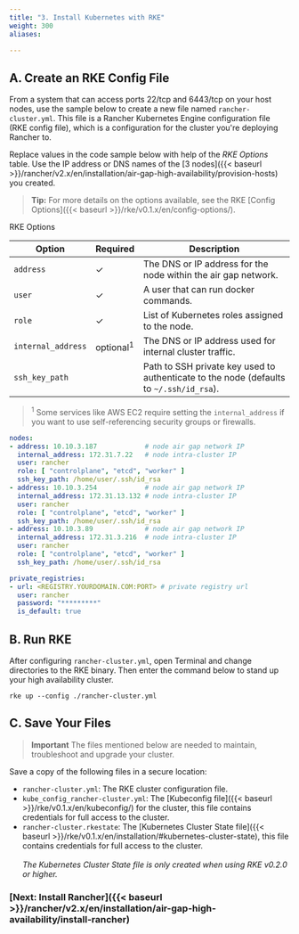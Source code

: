 ```yaml
---
title: "3. Install Kubernetes with RKE"
weight: 300
aliases:

---
```


## A. Create an RKE Config File

From a system that can access ports 22/tcp and 6443/tcp on your host nodes, use the sample below to create a new file named `rancher-cluster.yml`. This file is a Rancher Kubernetes Engine configuration file (RKE config file), which is a configuration for the cluster you're deploying Rancher to.

Replace values in the code sample below with help of the _RKE Options_ table. Use the IP address or DNS names of the [3 nodes]({{< baseurl >}}/rancher/v2.x/en/installation/air-gap-high-availability/provision-hosts) you created.

>**Tip:** For more details on the options available, see the RKE [Config Options]({{< baseurl >}}/rke/v0.1.x/en/config-options/).

<figcaption>RKE Options</figcaption>

| Option             | Required | Description                                                                            |
| ------------------ | -------- | -------------------------------------------------------------------------------------- |
| `address`          | ✓        | The DNS or IP address for the node within the air gap network.                                                           |
| `user`             | ✓        | A user that can run docker commands.                                                    |
| `role`             | ✓       | List of Kubernetes roles assigned to the node.                                          |
| `internal_address` | optional<sup>1</sup>      | The DNS or IP address used for internal cluster traffic.                             |
| `ssh_key_path`     |        | Path to SSH private key used to authenticate to the node (defaults to `~/.ssh/id_rsa`). |


> <sup>1</sup> Some services like AWS EC2 require setting the `internal_address` if you want to use self-referencing security groups or firewalls.

```yaml
nodes:
- address: 10.10.3.187            # node air gap network IP
  internal_address: 172.31.7.22   # node intra-cluster IP
  user: rancher
  role: [ "controlplane", "etcd", "worker" ]
  ssh_key_path: /home/user/.ssh/id_rsa
- address: 10.10.3.254            # node air gap network IP
  internal_address: 172.31.13.132 # node intra-cluster IP
  user: rancher
  role: [ "controlplane", "etcd", "worker" ]
  ssh_key_path: /home/user/.ssh/id_rsa
- address: 10.10.3.89             # node air gap network IP
  internal_address: 172.31.3.216  # node intra-cluster IP
  user: rancher
  role: [ "controlplane", "etcd", "worker" ]
  ssh_key_path: /home/user/.ssh/id_rsa

private_registries:
- url: <REGISTRY.YOURDOMAIN.COM:PORT> # private registry url
  user: rancher
  password: "*********"
  is_default: true
```

## B. Run RKE

After configuring `rancher-cluster.yml`, open Terminal and change directories to the RKE binary. Then enter the command below to stand up your high availability cluster.

```
rke up --config ./rancher-cluster.yml
```

## C. Save Your Files

> **Important**
> The files mentioned below are needed to maintain, troubleshoot and upgrade your cluster.

Save a copy of the following files in a secure location:

- `rancher-cluster.yml`: The RKE cluster configuration file.
- `kube_config_rancher-cluster.yml`: The [Kubeconfig file]({{< baseurl >}}/rke/v0.1.x/en/kubeconfig/) for the cluster, this file contains credentials for full access to the cluster.
- `rancher-cluster.rkestate`: The [Kubernetes Cluster State file]({{< baseurl >}}/rke/v0.1.x/en/installation/#kubernetes-cluster-state), this file contains credentials for full access to the cluster.<br/><br/>_The Kubernetes Cluster State file is only created when using RKE v0.2.0 or higher._ 

### [Next: Install Rancher]({{< baseurl >}}/rancher/v2.x/en/installation/air-gap-high-availability/install-rancher)
